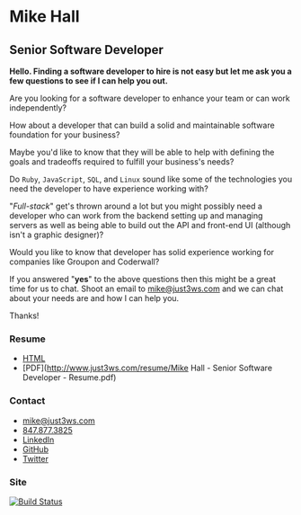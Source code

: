 # Mike Hall
## Senior Software Developer

**Hello. Finding a software developer to hire is not easy but let me ask you a few questions to see if I can help you out.**

Are you looking for a software developer to enhance your team or can work independently?

How about a developer that can build a solid and maintainable software foundation for your business?

Maybe you'd like to know that they will be able to help with defining the goals and tradeoffs required to fulfill your business's needs?

Do `Ruby`, `JavaScript`, `SQL`, and `Linux` sound like some of the technologies you need the developer to have experience working with?

"_Full-stack_" get's thrown around a lot but you might possibly need a developer who can work from the backend setting up and managing servers as well as being able to build out the API and front-end UI (although isn't a graphic designer)?

Would you like to know that developer has solid experience working for companies like Groupon and Coderwall?

If you answered "**yes**" to the above questions then this might be a great time for us to chat. Shoot an email to [mike@just3ws.com](mike@just3ws.com) and we can chat about your needs are and how I can help you.

Thanks!

### Resume
  - [HTML](http://www.just3ws.com/resume)
  - [PDF](http://www.just3ws.com/resume/Mike Hall - Senior Software Developer - Resume.pdf)

### Contact
  - [mike@just3ws.com](mailto:mike@just3ws.com)
  - [847.877.3825](tel:+18478773825)
  - [LinkedIn](https://www.linkedin.com/in/just3ws)
  - [GitHub](https://www.github.com/just3ws)
  - [Twitter](https://www.twitter.com/just3ws)

### Site

[![Build Status](https://travis-ci.org/just3ws/just3ws.github.io.svg?branch=master)](https://travis-ci.org/just3ws/just3ws.github.io)
